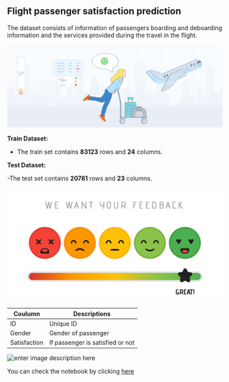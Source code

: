 ## Flight passenger satisfaction prediction
The dataset consists of information of passengers boarding and deboarding information and the services provided during the travel in the flight.

![enter image description here](https://github.com/chinmay012/Flight-passenger-satisfaction-prediction/blob/main/Airline%20satisfaction%20Image1.png?raw=true)

**Train Dataset:**

- The train set contains **83123** rows and **24** columns.

**Test Dataset:**

-The test set contains **20781** rows and **23** columns.

![enter image description here](https://github.com/chinmay012/Flight-passenger-satisfaction-prediction/blob/main/Image2.png?raw=true)

|Coulumn|Descriptions  |
|--|--|
|ID|Unique ID|
|Gender|Gender of passenger|
|Satisfaction|If passenger is satisfied or not|

![enter image description here](https://media-cldnry.s-nbcnews.com/image/upload/t_fit-760w,f_auto,q_auto:best/newscms/2018_22/2362981/180314-alaska-airlines-airplanes-se-628p.jpg)

You can check the notebook by clicking [here](https://github.com/chinmay012/Flight-passenger-satisfaction-prediction/blob/main/Flight%20Passenger%20Satisfaction%20Prediction.ipynb)
